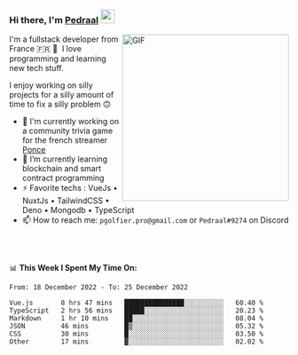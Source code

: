 ### Hi there, I'm <a href="https://pedraal.dev" target="_blank">Pedraal</a> <img src="https://media.giphy.com/media/hvRJCLFzcasrR4ia7z/giphy.gif" width="25px">
<img align="right" alt="GIF" src="https://pedraal.dev/avatar.png" width="300" height="300" />

I'm a fullstack developer from France 🇫🇷 🥖 &nbsp;I love programming and learning new
tech stuff.

I enjoy working on silly projects for a silly amount of time to fix a silly problem 🙃

- 🔭  I'm currently working on a community trivia game for the french streamer <a href="https://twitch.tv/ponce" target="_blank">Ponce</a>
- 🌱 I’m currently learning blockchain and smart contract programming
- ⚡ Favorite techs : VueJs &bull; NuxtJs &bull; TailwindCSS &bull; Deno &bull; Mongodb &bull; TypeScript
- 📫 How to reach me: `pgolfier.pro@gmail.com` or `Pedraal#9274` on Discord

<br>
<br>

📊 **This Week I Spent My Time On:**
<!--START_SECTION:waka-->

```text
From: 18 December 2022 - To: 25 December 2022

Vue.js       8 hrs 47 mins   ███████████████░░░░░░░░░░   60.40 %
TypeScript   2 hrs 56 mins   █████░░░░░░░░░░░░░░░░░░░░   20.23 %
Markdown     1 hr 10 mins    ██░░░░░░░░░░░░░░░░░░░░░░░   08.04 %
JSON         46 mins         █▒░░░░░░░░░░░░░░░░░░░░░░░   05.32 %
CSS          30 mins         █░░░░░░░░░░░░░░░░░░░░░░░░   03.50 %
Other        17 mins         ▓░░░░░░░░░░░░░░░░░░░░░░░░   02.02 %
```

<!--END_SECTION:waka-->
